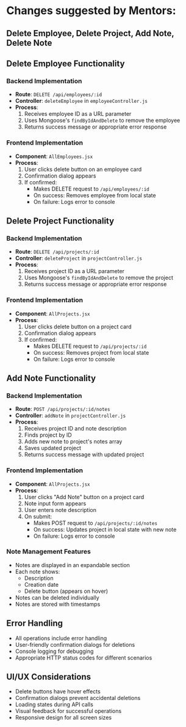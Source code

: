 # Changes suggested by Mentors: 
## Delete Employee, Delete Project, Add Note, Delete Note

## Delete Employee Functionality

### Backend Implementation
- **Route**: `DELETE /api/employees/:id`
- **Controller**: `deleteEmployee` in `employeeController.js`
- **Process**:
  1. Receives employee ID as a URL parameter
  2. Uses Mongoose's `findByIdAndDelete` to remove the employee
  3. Returns success message or appropriate error response

### Frontend Implementation
- **Component**: `AllEmployees.jsx`
- **Process**:
  1. User clicks delete button on an employee card
  2. Confirmation dialog appears
  3. If confirmed:
     - Makes DELETE request to `/api/employees/:id`
     - On success: Removes employee from local state
     - On failure: Logs error to console

## Delete Project Functionality

### Backend Implementation
- **Route**: `DELETE /api/projects/:id`
- **Controller**: `deleteProject` in `projectController.js`
- **Process**:
  1. Receives project ID as a URL parameter
  2. Uses Mongoose's `findByIdAndDelete` to remove the project
  3. Returns success message or appropriate error response

### Frontend Implementation
- **Component**: `AllProjects.jsx`
- **Process**:
  1. User clicks delete button on a project card
  2. Confirmation dialog appears
  3. If confirmed:
     - Makes DELETE request to `/api/projects/:id`
     - On success: Removes project from local state
     - On failure: Logs error to console

## Add Note Functionality

### Backend Implementation
- **Route**: `POST /api/projects/:id/notes`
- **Controller**: `addNote` in `projectController.js`
- **Process**:
  1. Receives project ID and note description
  2. Finds project by ID
  3. Adds new note to project's notes array
  4. Saves updated project
  5. Returns success message with updated project

### Frontend Implementation
- **Component**: `AllProjects.jsx`
- **Process**:
  1. User clicks "Add Note" button on a project card
  2. Note input form appears
  3. User enters note description
  4. On submit:
     - Makes POST request to `/api/projects/:id/notes`
     - On success: Updates project in local state with new note
     - On failure: Logs error to console

### Note Management Features
- Notes are displayed in an expandable section
- Each note shows:
  - Description
  - Creation date
  - Delete button (appears on hover)
- Notes can be deleted individually
- Notes are stored with timestamps

## Error Handling
- All operations include error handling
- User-friendly confirmation dialogs for deletions
- Console logging for debugging
- Appropriate HTTP status codes for different scenarios

## UI/UX Considerations
- Delete buttons have hover effects
- Confirmation dialogs prevent accidental deletions
- Loading states during API calls
- Visual feedback for successful operations
- Responsive design for all screen sizes 